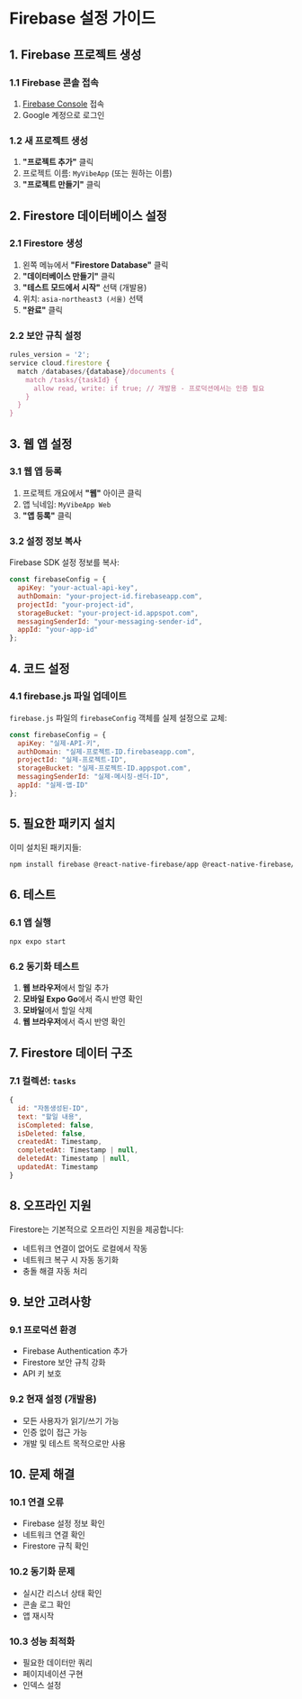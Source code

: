 # Firebase 설정 가이드

## 1. Firebase 프로젝트 생성

### 1.1 Firebase 콘솔 접속
1. [Firebase Console](https://console.firebase.google.com/) 접속
2. Google 계정으로 로그인

### 1.2 새 프로젝트 생성
1. **"프로젝트 추가"** 클릭
2. 프로젝트 이름: `MyVibeApp` (또는 원하는 이름)
3. **"프로젝트 만들기"** 클릭

## 2. Firestore 데이터베이스 설정

### 2.1 Firestore 생성
1. 왼쪽 메뉴에서 **"Firestore Database"** 클릭
2. **"데이터베이스 만들기"** 클릭
3. **"테스트 모드에서 시작"** 선택 (개발용)
4. 위치: `asia-northeast3 (서울)` 선택
5. **"완료"** 클릭

### 2.2 보안 규칙 설정
```javascript
rules_version = '2';
service cloud.firestore {
  match /databases/{database}/documents {
    match /tasks/{taskId} {
      allow read, write: if true; // 개발용 - 프로덕션에서는 인증 필요
    }
  }
}
```

## 3. 웹 앱 설정

### 3.1 웹 앱 등록
1. 프로젝트 개요에서 **"웹"** 아이콘 클릭
2. 앱 닉네임: `MyVibeApp Web`
3. **"앱 등록"** 클릭

### 3.2 설정 정보 복사
Firebase SDK 설정 정보를 복사:
```javascript
const firebaseConfig = {
  apiKey: "your-actual-api-key",
  authDomain: "your-project-id.firebaseapp.com",
  projectId: "your-project-id",
  storageBucket: "your-project-id.appspot.com",
  messagingSenderId: "your-messaging-sender-id",
  appId: "your-app-id"
};
```

## 4. 코드 설정

### 4.1 firebase.js 파일 업데이트
`firebase.js` 파일의 `firebaseConfig` 객체를 실제 설정으로 교체:

```javascript
const firebaseConfig = {
  apiKey: "실제-API-키",
  authDomain: "실제-프로젝트-ID.firebaseapp.com",
  projectId: "실제-프로젝트-ID",
  storageBucket: "실제-프로젝트-ID.appspot.com",
  messagingSenderId: "실제-메시징-센더-ID",
  appId: "실제-앱-ID"
};
```

## 5. 필요한 패키지 설치

이미 설치된 패키지들:
```bash
npm install firebase @react-native-firebase/app @react-native-firebase/firestore
```

## 6. 테스트

### 6.1 앱 실행
```bash
npx expo start
```

### 6.2 동기화 테스트
1. **웹 브라우저**에서 할일 추가
2. **모바일 Expo Go**에서 즉시 반영 확인
3. **모바일**에서 할일 삭제
4. **웹 브라우저**에서 즉시 반영 확인

## 7. Firestore 데이터 구조

### 7.1 컬렉션: `tasks`
```javascript
{
  id: "자동생성된-ID",
  text: "할일 내용",
  isCompleted: false,
  isDeleted: false,
  createdAt: Timestamp,
  completedAt: Timestamp | null,
  deletedAt: Timestamp | null,
  updatedAt: Timestamp
}
```

## 8. 오프라인 지원

Firestore는 기본적으로 오프라인 지원을 제공합니다:
- 네트워크 연결이 없어도 로컬에서 작동
- 네트워크 복구 시 자동 동기화
- 충돌 해결 자동 처리

## 9. 보안 고려사항

### 9.1 프로덕션 환경
- Firebase Authentication 추가
- Firestore 보안 규칙 강화
- API 키 보호

### 9.2 현재 설정 (개발용)
- 모든 사용자가 읽기/쓰기 가능
- 인증 없이 접근 가능
- 개발 및 테스트 목적으로만 사용

## 10. 문제 해결

### 10.1 연결 오류
- Firebase 설정 정보 확인
- 네트워크 연결 확인
- Firestore 규칙 확인

### 10.2 동기화 문제
- 실시간 리스너 상태 확인
- 콘솔 로그 확인
- 앱 재시작

### 10.3 성능 최적화
- 필요한 데이터만 쿼리
- 페이지네이션 구현
- 인덱스 설정 